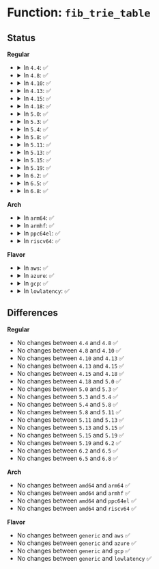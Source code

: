 # Function: <code>fib_trie_table</code>

## Status
<b>Regular</b>
<ul>
<li>
<details>
<summary>In <code>4.4</code>: ✅</summary>

```c
struct fib_table *fib_trie_table(u32 id, struct fib_table *alias);
```

**Collision:** Unique Global

**Inline:** No

**Transformation:** False

**Instances:**

```
In net/ipv4/fib_trie.c (ffffffff817a12d0)
Location: net/ipv4/fib_trie.c:1985
Inline: False
Direct callers:
  - net/ipv4/fib_frontend.c:fib_new_table
  - net/ipv4/fib_frontend.c:fib_new_table
  - net/ipv4/fib_trie.c:fib_trie_unmerge
```
**Symbols:**

```
ffffffff817a12d0-ffffffff817a1375: fib_trie_table (STB_GLOBAL)
```
</details>
</li>
<li>
<details>
<summary>In <code>4.8</code>: ✅</summary>

```c
struct fib_table *fib_trie_table(u32 id, struct fib_table *alias);
```

**Collision:** Unique Global

**Inline:** No

**Transformation:** False

**Instances:**

```
In net/ipv4/fib_trie.c (ffffffff8180ef80)
Location: net/ipv4/fib_trie.c:1984
Inline: False
Direct callers:
  - net/ipv4/fib_frontend.c:fib_new_table
  - net/ipv4/fib_frontend.c:fib_new_table
  - net/ipv4/fib_trie.c:fib_trie_unmerge
```
**Symbols:**

```
ffffffff8180ef80-ffffffff8180f025: fib_trie_table (STB_GLOBAL)
```
</details>
</li>
<li>
<details>
<summary>In <code>4.10</code>: ✅</summary>

```c
struct fib_table *fib_trie_table(u32 id, struct fib_table *alias);
```

**Collision:** Unique Global

**Inline:** No

**Transformation:** False

**Instances:**

```
In net/ipv4/fib_trie.c (ffffffff818404b0)
Location: net/ipv4/fib_trie.c:2156
Inline: False
Direct callers:
  - net/ipv4/fib_frontend.c:fib_new_table
  - net/ipv4/fib_frontend.c:fib_new_table
  - net/ipv4/fib_trie.c:fib_trie_unmerge
```
**Symbols:**

```
ffffffff818404b0-ffffffff81840555: fib_trie_table (STB_GLOBAL)
```
</details>
</li>
<li>
<details>
<summary>In <code>4.13</code>: ✅</summary>

```c
struct fib_table *fib_trie_table(u32 id, struct fib_table *alias);
```

**Collision:** Unique Global

**Inline:** No

**Transformation:** False

**Instances:**

```
In net/ipv4/fib_trie.c (ffffffff81861bf0)
Location: net/ipv4/fib_trie.c:2075
Inline: False
Direct callers:
  - net/ipv4/fib_frontend.c:fib_new_table
  - net/ipv4/fib_frontend.c:fib_new_table
  - net/ipv4/fib_frontend.c:fib_new_table
  - net/ipv4/fib_trie.c:fib_trie_unmerge
```
**Symbols:**

```
ffffffff81861bf0-ffffffff81861ca1: fib_trie_table (STB_GLOBAL)
```
</details>
</li>
<li>
<details>
<summary>In <code>4.15</code>: ✅</summary>

```c
struct fib_table *fib_trie_table(u32 id, struct fib_table *alias);
```

**Collision:** Unique Global

**Inline:** No

**Transformation:** False

**Instances:**

```
In net/ipv4/fib_trie.c (ffffffff818e1d00)
Location: net/ipv4/fib_trie.c:2071
Inline: False
Direct callers:
  - net/ipv4/fib_frontend.c:fib_new_table
  - net/ipv4/fib_frontend.c:fib_new_table
  - net/ipv4/fib_frontend.c:fib_new_table
  - net/ipv4/fib_trie.c:fib_trie_unmerge
```
**Symbols:**

```
ffffffff818e1d00-ffffffff818e1db1: fib_trie_table (STB_GLOBAL)
```
</details>
</li>
<li>
<details>
<summary>In <code>4.18</code>: ✅</summary>

```c
struct fib_table *fib_trie_table(u32 id, struct fib_table *alias);
```

**Collision:** Unique Global

**Inline:** No

**Transformation:** False

**Instances:**

```
In net/ipv4/fib_trie.c (ffffffff81938810)
Location: net/ipv4/fib_trie.c:2095
Inline: False
Direct callers:
  - net/ipv4/fib_frontend.c:fib_new_table
  - net/ipv4/fib_frontend.c:fib_new_table
  - net/ipv4/fib_frontend.c:fib_new_table
  - net/ipv4/fib_trie.c:fib_trie_unmerge
```
**Symbols:**

```
ffffffff81938810-ffffffff819388c1: fib_trie_table (STB_GLOBAL)
```
</details>
</li>
<li>
<details>
<summary>In <code>5.0</code>: ✅</summary>

```c
struct fib_table *fib_trie_table(u32 id, struct fib_table *alias);
```

**Collision:** Unique Global

**Inline:** No

**Transformation:** False

**Instances:**

```
In net/ipv4/fib_trie.c (ffffffff81968240)
Location: net/ipv4/fib_trie.c:2119
Inline: False
Direct callers:
  - net/ipv4/fib_frontend.c:fib_new_table
  - net/ipv4/fib_frontend.c:fib_new_table
  - net/ipv4/fib_frontend.c:fib_new_table
  - net/ipv4/fib_trie.c:fib_trie_unmerge
```
**Symbols:**

```
ffffffff81968240-ffffffff819682f1: fib_trie_table (STB_GLOBAL)
```
</details>
</li>
<li>
<details>
<summary>In <code>5.3</code>: ✅</summary>

```c
struct fib_table *fib_trie_table(u32 id, struct fib_table *alias);
```

**Collision:** Unique Global

**Inline:** No

**Transformation:** False

**Instances:**

```
In net/ipv4/fib_trie.c (ffffffff819ce620)
Location: net/ipv4/fib_trie.c:2216
Inline: False
Direct callers:
  - net/ipv4/fib_frontend.c:fib_new_table
  - net/ipv4/fib_frontend.c:fib_new_table
  - net/ipv4/fib_trie.c:fib_trie_unmerge
```
**Symbols:**

```
ffffffff819ce620-ffffffff819ce6e0: fib_trie_table (STB_GLOBAL)
```
</details>
</li>
<li>
<details>
<summary>In <code>5.4</code>: ✅</summary>

```c
struct fib_table *fib_trie_table(u32 id, struct fib_table *alias);
```

**Collision:** Unique Global

**Inline:** No

**Transformation:** False

**Instances:**

```
In net/ipv4/fib_trie.c (ffffffff81a051c0)
Location: net/ipv4/fib_trie.c:2222
Inline: False
Direct callers:
  - net/ipv4/fib_frontend.c:fib_new_table
  - net/ipv4/fib_frontend.c:fib_new_table
  - net/ipv4/fib_trie.c:fib_trie_unmerge
```
**Symbols:**

```
ffffffff81a051c0-ffffffff81a05280: fib_trie_table (STB_GLOBAL)
```
</details>
</li>
<li>
<details>
<summary>In <code>5.8</code>: ✅</summary>

```c
struct fib_table *fib_trie_table(u32 id, struct fib_table *alias);
```

**Collision:** Unique Global

**Inline:** No

**Transformation:** False

**Instances:**

```
In net/ipv4/fib_trie.c (ffffffff81af4940)
Location: net/ipv4/fib_trie.c:2361
Inline: False
Direct callers:
  - net/ipv4/fib_frontend.c:fib_new_table
  - net/ipv4/fib_frontend.c:fib_new_table
  - net/ipv4/fib_frontend.c:fib_new_table
  - net/ipv4/fib_trie.c:fib_trie_unmerge
```
**Symbols:**

```
ffffffff81af4940-ffffffff81af4a00: fib_trie_table (STB_GLOBAL)
```
</details>
</li>
<li>
<details>
<summary>In <code>5.11</code>: ✅</summary>

```c
struct fib_table *fib_trie_table(u32 id, struct fib_table *alias);
```

**Collision:** Unique Global

**Inline:** No

**Transformation:** False

**Instances:**

```
In net/ipv4/fib_trie.c (ffffffff81b01740)
Location: net/ipv4/fib_trie.c:2352
Inline: False
Direct callers:
  - net/ipv4/fib_frontend.c:fib_new_table
  - net/ipv4/fib_frontend.c:fib_new_table
  - net/ipv4/fib_frontend.c:fib_new_table
  - net/ipv4/fib_trie.c:fib_trie_unmerge
```
**Symbols:**

```
ffffffff81b01740-ffffffff81b01800: fib_trie_table (STB_GLOBAL)
```
</details>
</li>
<li>
<details>
<summary>In <code>5.13</code>: ✅</summary>

```c
struct fib_table *fib_trie_table(u32 id, struct fib_table *alias);
```

**Collision:** Unique Global

**Inline:** No

**Transformation:** False

**Instances:**

```
In net/ipv4/fib_trie.c (ffffffff81aecef0)
Location: net/ipv4/fib_trie.c:2390
Inline: False
Direct callers:
  - net/ipv4/fib_frontend.c:fib_new_table
  - net/ipv4/fib_frontend.c:fib_new_table
  - net/ipv4/fib_frontend.c:fib_new_table
  - net/ipv4/fib_trie.c:fib_trie_unmerge
```
**Symbols:**

```
ffffffff81aecef0-ffffffff81aecfa2: fib_trie_table (STB_GLOBAL)
```
</details>
</li>
<li>
<details>
<summary>In <code>5.15</code>: ✅</summary>

```c
struct fib_table *fib_trie_table(u32 id, struct fib_table *alias);
```

**Collision:** Unique Global

**Inline:** No

**Transformation:** False

**Instances:**

```
In net/ipv4/fib_trie.c (ffffffff81bad2d0)
Location: net/ipv4/fib_trie.c:2394
Inline: False
Direct callers:
  - net/ipv4/fib_frontend.c:fib_new_table
  - net/ipv4/fib_frontend.c:fib_new_table
  - net/ipv4/fib_frontend.c:fib_new_table
  - net/ipv4/fib_trie.c:fib_trie_unmerge
```
**Symbols:**

```
ffffffff81bad2d0-ffffffff81bad382: fib_trie_table (STB_GLOBAL)
```
</details>
</li>
<li>
<details>
<summary>In <code>5.19</code>: ✅</summary>

```c
struct fib_table *fib_trie_table(u32 id, struct fib_table *alias);
```

**Collision:** Unique Global

**Inline:** No

**Transformation:** False

**Instances:**

```
In net/ipv4/fib_trie.c (ffffffff81d40290)
Location: net/ipv4/fib_trie.c:2403
Inline: False
Direct callers:
  - net/ipv4/fib_frontend.c:fib_new_table
  - net/ipv4/fib_frontend.c:fib_new_table
  - net/ipv4/fib_frontend.c:fib_new_table
  - net/ipv4/fib_trie.c:fib_trie_unmerge
```
**Symbols:**

```
ffffffff81d40290-ffffffff81d4034c: fib_trie_table (STB_GLOBAL)
```
</details>
</li>
<li>
<details>
<summary>In <code>6.2</code>: ✅</summary>

```c
struct fib_table *fib_trie_table(u32 id, struct fib_table *alias);
```

**Collision:** Unique Global

**Inline:** No

**Transformation:** False

**Instances:**

```
In net/ipv4/fib_trie.c (ffffffff81f08f10)
Location: net/ipv4/fib_trie.c:2405
Inline: False
Direct callers:
  - net/ipv4/fib_frontend.c:fib_new_table
  - net/ipv4/fib_frontend.c:fib_new_table
  - net/ipv4/fib_frontend.c:fib_new_table
  - net/ipv4/fib_trie.c:fib_trie_unmerge
```
**Symbols:**

```
ffffffff81f08f10-ffffffff81f08fcc: fib_trie_table (STB_GLOBAL)
```
</details>
</li>
<li>
<details>
<summary>In <code>6.5</code>: ✅</summary>

```c
struct fib_table *fib_trie_table(u32 id, struct fib_table *alias);
```

**Collision:** Unique Global

**Inline:** No

**Transformation:** False

**Instances:**

```
In net/ipv4/fib_trie.c (ffffffff81f68a20)
Location: net/ipv4/fib_trie.c:2405
Inline: False
Direct callers:
  - net/ipv4/fib_frontend.c:fib_new_table
  - net/ipv4/fib_frontend.c:fib_new_table
  - net/ipv4/fib_frontend.c:fib_new_table
  - net/ipv4/fib_frontend.c:fib_new_table
  - net/ipv4/fib_trie.c:fib_trie_unmerge
```
**Symbols:**

```
ffffffff81f68a20-ffffffff81f68ad8: fib_trie_table (STB_GLOBAL)
```
</details>
</li>
<li>
<details>
<summary>In <code>6.8</code>: ✅</summary>

```c
struct fib_table *fib_trie_table(u32 id, struct fib_table *alias);
```

**Collision:** Unique Global

**Inline:** No

**Transformation:** False

**Instances:**

```
In net/ipv4/fib_trie.c (ffffffff8202f0a0)
Location: net/ipv4/fib_trie.c:2411
Inline: False
Direct callers:
  - net/ipv4/fib_frontend.c:fib_new_table
  - net/ipv4/fib_frontend.c:fib_new_table
  - net/ipv4/fib_frontend.c:fib_new_table
  - net/ipv4/fib_frontend.c:fib_new_table
  - net/ipv4/fib_trie.c:fib_trie_unmerge
```
**Symbols:**

```
ffffffff8202f0a0-ffffffff8202f158: fib_trie_table (STB_GLOBAL)
```
</details>
</li>
</ul>
<b>Arch</b>
<ul>
<li>
<details>
<summary>In <code>arm64</code>: ✅</summary>

```c
struct fib_table *fib_trie_table(u32 id, struct fib_table *alias);
```

**Collision:** Unique Global

**Inline:** No

**Transformation:** False

**Instances:**

```
In net/ipv4/fib_trie.c (ffff800010cbdd88)
Location: net/ipv4/fib_trie.c:2222
Inline: False
Direct callers:
  - net/ipv4/fib_frontend.c:fib_new_table
  - net/ipv4/fib_frontend.c:fib_new_table
  - net/ipv4/fib_trie.c:fib_trie_unmerge
```
**Symbols:**

```
ffff800010cbdd88-ffff800010cbde30: fib_trie_table (STB_GLOBAL)
```
</details>
</li>
<li>
<details>
<summary>In <code>armhf</code>: ✅</summary>

```c
struct fib_table *fib_trie_table(u32 id, struct fib_table *alias);
```

**Collision:** Unique Global

**Inline:** No

**Transformation:** False

**Instances:**

```
In net/ipv4/fib_trie.c (c0dc9798)
Location: net/ipv4/fib_trie.c:2222
Inline: False
Direct callers:
  - net/ipv4/fib_frontend.c:fib_new_table
  - net/ipv4/fib_frontend.c:fib_new_table
  - net/ipv4/fib_trie.c:fib_trie_unmerge
```
**Symbols:**

```
c0dc9798-c0dc9844: fib_trie_table (STB_GLOBAL)
```
</details>
</li>
<li>
<details>
<summary>In <code>ppc64el</code>: ✅</summary>

```c
struct fib_table *fib_trie_table(u32 id, struct fib_table *alias);
```

**Collision:** Unique Global

**Inline:** No

**Transformation:** False

**Instances:**

```
In net/ipv4/fib_trie.c (c000000000dd81d0)
Location: net/ipv4/fib_trie.c:2222
Inline: False
Direct callers:
  - net/ipv4/fib_frontend.c:fib_new_table
  - net/ipv4/fib_frontend.c:fib_new_table
  - net/ipv4/fib_trie.c:fib_trie_unmerge
```
**Symbols:**

```
c000000000dd81d0-c000000000dd82d0: fib_trie_table (STB_GLOBAL)
```
</details>
</li>
<li>
<details>
<summary>In <code>riscv64</code>: ✅</summary>

```c
struct fib_table *fib_trie_table(u32 id, struct fib_table *alias);
```

**Collision:** Unique Global

**Inline:** No

**Transformation:** False

**Instances:**

```
In net/ipv4/fib_trie.c (ffffffe000813f98)
Location: net/ipv4/fib_trie.c:2222
Inline: False
Direct callers:
  - net/ipv4/fib_frontend.c:fib_new_table
  - net/ipv4/fib_frontend.c:fib_new_table
  - net/ipv4/fib_trie.c:fib_trie_unmerge
```
**Symbols:**

```
ffffffe000813f98-ffffffe00081404c: fib_trie_table (STB_GLOBAL)
```
</details>
</li>
</ul>
<b>Flavor</b>
<ul>
<li>
<details>
<summary>In <code>aws</code>: ✅</summary>

```c
struct fib_table *fib_trie_table(u32 id, struct fib_table *alias);
```

**Collision:** Unique Global

**Inline:** No

**Transformation:** False

**Instances:**

```
In net/ipv4/fib_trie.c (ffffffff819a4f60)
Location: net/ipv4/fib_trie.c:2222
Inline: False
Direct callers:
  - net/ipv4/fib_frontend.c:fib_new_table
  - net/ipv4/fib_frontend.c:fib_new_table
  - net/ipv4/fib_trie.c:fib_trie_unmerge
```
**Symbols:**

```
ffffffff819a4f60-ffffffff819a5020: fib_trie_table (STB_GLOBAL)
```
</details>
</li>
<li>
<details>
<summary>In <code>azure</code>: ✅</summary>

```c
struct fib_table *fib_trie_table(u32 id, struct fib_table *alias);
```

**Collision:** Unique Global

**Inline:** No

**Transformation:** False

**Instances:**

```
In net/ipv4/fib_trie.c (ffffffff8195ea20)
Location: net/ipv4/fib_trie.c:2222
Inline: False
Direct callers:
  - net/ipv4/fib_frontend.c:fib_new_table
  - net/ipv4/fib_frontend.c:fib_new_table
  - net/ipv4/fib_trie.c:fib_trie_unmerge
```
**Symbols:**

```
ffffffff8195ea20-ffffffff8195eae0: fib_trie_table (STB_GLOBAL)
```
</details>
</li>
<li>
<details>
<summary>In <code>gcp</code>: ✅</summary>

```c
struct fib_table *fib_trie_table(u32 id, struct fib_table *alias);
```

**Collision:** Unique Global

**Inline:** No

**Transformation:** False

**Instances:**

```
In net/ipv4/fib_trie.c (ffffffff81a0f800)
Location: net/ipv4/fib_trie.c:2222
Inline: False
Direct callers:
  - net/ipv4/fib_frontend.c:fib_new_table
  - net/ipv4/fib_frontend.c:fib_new_table
  - net/ipv4/fib_trie.c:fib_trie_unmerge
```
**Symbols:**

```
ffffffff81a0f800-ffffffff81a0f8c0: fib_trie_table (STB_GLOBAL)
```
</details>
</li>
<li>
<details>
<summary>In <code>lowlatency</code>: ✅</summary>

```c
struct fib_table *fib_trie_table(u32 id, struct fib_table *alias);
```

**Collision:** Unique Global

**Inline:** No

**Transformation:** False

**Instances:**

```
In net/ipv4/fib_trie.c (ffffffff81a1a050)
Location: net/ipv4/fib_trie.c:2222
Inline: False
Direct callers:
  - net/ipv4/fib_frontend.c:fib_new_table
  - net/ipv4/fib_frontend.c:fib_new_table
  - net/ipv4/fib_trie.c:fib_trie_unmerge
```
**Symbols:**

```
ffffffff81a1a050-ffffffff81a1a110: fib_trie_table (STB_GLOBAL)
```
</details>
</li>
</ul>

## Differences
<b>Regular</b>
<ul>
<li>
No changes between <code>4.4</code> and <code>4.8</code> ✅
</li>
<li>
No changes between <code>4.8</code> and <code>4.10</code> ✅
</li>
<li>
No changes between <code>4.10</code> and <code>4.13</code> ✅
</li>
<li>
No changes between <code>4.13</code> and <code>4.15</code> ✅
</li>
<li>
No changes between <code>4.15</code> and <code>4.18</code> ✅
</li>
<li>
No changes between <code>4.18</code> and <code>5.0</code> ✅
</li>
<li>
No changes between <code>5.0</code> and <code>5.3</code> ✅
</li>
<li>
No changes between <code>5.3</code> and <code>5.4</code> ✅
</li>
<li>
No changes between <code>5.4</code> and <code>5.8</code> ✅
</li>
<li>
No changes between <code>5.8</code> and <code>5.11</code> ✅
</li>
<li>
No changes between <code>5.11</code> and <code>5.13</code> ✅
</li>
<li>
No changes between <code>5.13</code> and <code>5.15</code> ✅
</li>
<li>
No changes between <code>5.15</code> and <code>5.19</code> ✅
</li>
<li>
No changes between <code>5.19</code> and <code>6.2</code> ✅
</li>
<li>
No changes between <code>6.2</code> and <code>6.5</code> ✅
</li>
<li>
No changes between <code>6.5</code> and <code>6.8</code> ✅
</li>
</ul>
<b>Arch</b>
<ul>
<li>
No changes between <code>amd64</code> and <code>arm64</code> ✅
</li>
<li>
No changes between <code>amd64</code> and <code>armhf</code> ✅
</li>
<li>
No changes between <code>amd64</code> and <code>ppc64el</code> ✅
</li>
<li>
No changes between <code>amd64</code> and <code>riscv64</code> ✅
</li>
</ul>
<b>Flavor</b>
<ul>
<li>
No changes between <code>generic</code> and <code>aws</code> ✅
</li>
<li>
No changes between <code>generic</code> and <code>azure</code> ✅
</li>
<li>
No changes between <code>generic</code> and <code>gcp</code> ✅
</li>
<li>
No changes between <code>generic</code> and <code>lowlatency</code> ✅
</li>
</ul>
